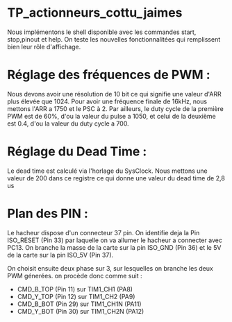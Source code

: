 # TP_actionneurs_cottu_jaimes
 
Nous implémentons le shell disponible avec les commandes start, stop,pinout et help. On teste les nouvelles fonctionnalitées qui remplissent bien leur rôle d'affichage.

# Réglage des fréquences de PWM : 

Nous devons avoir une résolution de 10 bit ce qui signifie une valeur d'ARR plus élevée que 1024. Pour avoir une fréquence finale de 16kHz, nous mettons l'ARR a 1750 et le PSC à 2. Par ailleurs, le duty cycle de la première PWM est de 60%, d'ou la valeur du pulse a 1050, et celui de la deuxième est 0.4, d'ou la valeur du duty cycle a 700.

# Réglage du Dead Time : 

Le dead time est calculé via l'horlage du SysClock. Nous mettons une valeur de 200 dans ce registre ce qui donne une valeur du dead time de 2,8 us

# Plan des PIN :

Le hacheur dispose d'un connecteur 37 pin. On identifie deja la Pin ISO_RESET (Pin 33) par laquelle on va allumer le hacheur a connecter avec PC13. On branche la masse de la carte sur la pin ISO_GND (Pin 36) et le 5V de la carte sur la pin ISO_5V (Pin 37).

On choisit ensuite deux phase sur 3, sur lesquelles on branche les deux PWM génerées. on procède donc comme suit :
- CMD_B_TOP (Pin 11) sur TIM1_CH1 (PA8)
- CMD_Y_TOP (Pin 12) sur TIM1_CH2 (PA9)
- CMD_B_BOT (Pin 29) sur TIM1_CH1N (PA11)
- CMD_Y_BOT (Pin 30) sur TIM1_CH2N (PA12)
